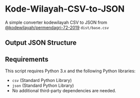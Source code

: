 # Kode-Wilayah-CSV-to-JSON
A simple converter kodewilayah CSV to JSON from [@kodewilayah/permendagri-72-2019](https://github.com/kodewilayah/permendagri-72-2019) `dist/base.csv` 

## Output JSON Structure

## Requirements
This script requires Python 3.x and the following Python libraries:

- `csv` (Standard Python Library)
- `json` (Standard Python Library)
- No additional third-party dependencies are needed.
	
